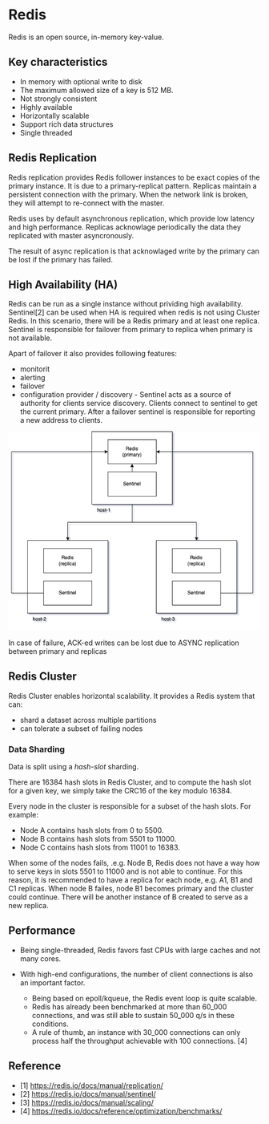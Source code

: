 # Redis

Redis is an open source, in-memory key-value.

## Key characteristics

- In memory with optional write to disk
- The maximum allowed size of a key is 512 MB.
- Not strongly consistent
- Highly available
- Horizontally scalable
- Support rich data structures
- Single threaded

## Redis Replication

Redis replication provides Redis follower instances to be exact copies of the primary instance. It is due to a primary-replicat pattern. Replicas maintain a persistent connection with the primary. When the network link is broken, they will attempt to re-connect with the master.

Redis uses by default asynchronous replication, which provide low latency and high performance. Replicas acknowlage periodically the data they replicated with master asyncronously.

The result of async replication is that acknowlaged write by the primary can be lost if the primary has failed.

## High Availability (HA)

Redis can be run as a single instance without prividing high availability. Sentinel[2] can be used when HA is required when redis is not using Cluster Redis. In this scenario, there will be a Redis primary and at least one replica. Sentinel is responsible for failover from primary to replica when primary is not available.

Apart of failover it also provides following features:

- monitorit
- alerting
- failover
- configuration provider / discovery - Sentinel acts as a source of authority for clients service discovery. Clients connect to sentinel to get the current primary. After a failover sentinel is responsible for reporting a new address to clients.

![redis sentinel](../_assets/redis/redis-sentinel.png)

In case of failure, ACK-ed writes can be lost due to ASYNC replication between primary and replicas

## Redis Cluster

Redis Cluster enables horizontal scalability. It provides a Redis system that can:

- shard a dataset across multiple partitions
- can tolerate a subset of failing nodes

### Data Sharding

Data is split using a *hash-slot* sharding.

There are 16384 hash slots in Redis Cluster, and to compute the hash slot for a given key, we simply take the CRC16 of the key modulo 16384.

Every node in the cluster is responsible for a subset of the hash slots. For example:

- Node A contains hash slots from 0 to 5500.
- Node B contains hash slots from 5501 to 11000.
- Node C contains hash slots from 11001 to 16383.

When some of the nodes fails, .e.g. Node B, Redis does not have a way how to serve keys in slots 5501 to 11000 and is not able to continue. For this reason, it is recommended to have a replica for each node, e.g. A1, B1 and C1 replicas. When node B failes, node B1 becomes primary and the cluster could continue. There will be another instance of B created to serve as a new replica.  

## Performance

- Being single-threaded, Redis favors fast CPUs with large caches and not many cores.

- With high-end configurations, the number of client connections is also an important factor.
  - Being based on epoll/kqueue, the Redis event loop is quite scalable.
  - Redis has already been benchmarked at more than 60_000 connections, and was still able to sustain 50_000 q/s in these conditions.
  - A rule of thumb, an instance with 30_000 connections can only process half the throughput achievable with 100 connections.
[4]

## Reference

- [1] <https://redis.io/docs/manual/replication/>
- [2] <https://redis.io/docs/manual/sentinel/>
- [3] <https://redis.io/docs/manual/scaling/>
- [4] <https://redis.io/docs/reference/optimization/benchmarks/>
